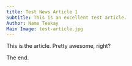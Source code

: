 ```yaml
---
title: Test News Article 1
Subtitle: This is an excellent test article.
Author: Name Teekay
Main Image: test-article.jpg
---
```


This is the article. Pretty awesome, right?

The end.
